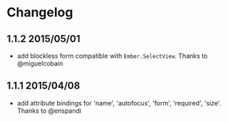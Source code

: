 # Changelog

## 1.1.2 2015/05/01

* add blockless form compatible with `Ember.SelectView`. Thanks to
  @miguelcobain

## 1.1.1 2015/04/08

* add attribute bindings for 'name', 'autofocus', 'form', 'required',
  'size'. Thanks to @enspandi
